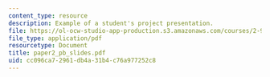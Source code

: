 ```yaml
---
content_type: resource
description: Example of a student's project presentation.
file: https://ol-ocw-studio-app-production.s3.amazonaws.com/courses/2-964-economics-of-marine-transportation-industries-fall-2006/cc096ca72961db4a31b4c76a977252c8_paper2_pb_slides.pdf
file_type: application/pdf
resourcetype: Document
title: paper2_pb_slides.pdf
uid: cc096ca7-2961-db4a-31b4-c76a977252c8
---
```

